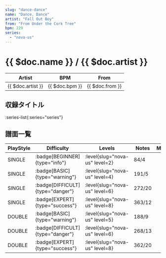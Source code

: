 ```yaml
---
slug: "dance-dance"
name: "Dance, Dance"
artist: "Fall Out Boy"
from: "From Under the Cork Tree"
bpm: 229
series:
  - "nova-us"
---
```


# {{ $doc.name }} / {{ $doc.artist }}

|Artist|BPM|From|
|------|---|----|
|{{ $doc.artist }}|{{ $doc.bpm }}|{{ $doc.from }}|

## 収録タイトル

:series-list{:series="series"}

## 譜面一覧

|PlayStyle|Difficulty|Levels|Notes|Movie|
|---------|----------|------|-----|-----|
|SINGLE| :badge[BEGINNER]{type="info"}|<div class="field is-grouped is-grouped-multiline"> :level{slug="nova-us" level=2}</div>|84/4||
|SINGLE| :badge[BASIC]{type="warning"}|<div class="field is-grouped is-grouped-multiline"> :level{slug="nova-us" level=4}</div>|191/5||
|SINGLE| :badge[DIFFICULT]{type="danger"}|<div class="field is-grouped is-grouped-multiline"> :level{slug="nova-us" level=6}</div>|272/20||
|SINGLE| :badge[EXPERT]{type="success"}|<div class="field is-grouped is-grouped-multiline"> :level{slug="nova-us" level=8}</div>|363/12||
|DOUBLE| :badge[BASIC]{type="warning"}|<div class="field is-grouped is-grouped-multiline"> :level{slug="nova-us" level=5}</div>|188/9||
|DOUBLE| :badge[DIFFICULT]{type="danger"}|<div class="field is-grouped is-grouped-multiline"> :level{slug="nova-us" level=6}</div>|268/13||
|DOUBLE| :badge[EXPERT]{type="success"}|<div class="field is-grouped is-grouped-multiline"> :level{slug="nova-us" level=8}</div>|362/20||
